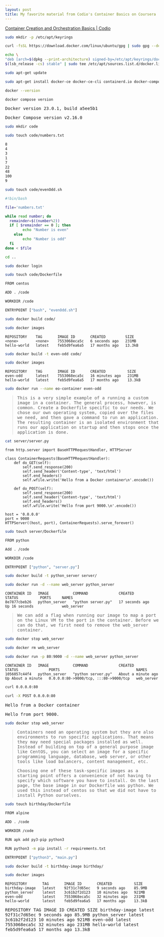 ```yaml
---
layout: post
title: My favorite material from Codio's Container Basics on Coursera 
---
```


[Container Creation and Orchestration Basics \| Codio](https://www.coursera.org/learn/codio-container-creation-and-orchestration-basics)

```bash
sudo mkdir -p /etc/apt/keyrings

curl -fsSL https://download.docker.com/linux/ubuntu/gpg | sudo gpg --dearmor -o /etc/apt/keyrings/docker.gpg

echo \
"deb [arch=$(dpkg --print-architecture) signed-by=/etc/apt/keyrings/docker.gpg] https://download.docker.com/linux/ubuntu \
$(lsb_release -cs) stable" | sudo tee /etc/apt/sources.list.d/docker.list > /dev/null

sudo apt-get update

sudo apt-get install docker-ce docker-ce-cli containerd.io docker-compose-plugin

docker --version

docker compose version
```

<samp>
Docker version 23.0.1, build a5ee5b1
  
Docker Compose version v2.16.0
</samp>

```bash
sudo mkdir code

sudo touch code/numbers.txt

8
4
3
1
7
22
48
100
9

sudo touch code/evenOdd.sh
```

```bash
#!bin/bash

file='numbers.txt'

while read number; do
  remainder=$((number%2))
  if [ $remainder == 0 ]; then
        echo "Number is even"
    else
        echo "Number is odd"
  fi
done < $file
```

```bash
cd ..

sudo docker login

sudo touch code/Dockerfile
```

```bash
FROM centos

ADD . /code

WORKDIR /code

ENTRYPOINT ["bash", "evenOdd.sh"]
```

```bash
sudo docker build code/

sudo docker images
```

```
REPOSITORY    TAG       IMAGE ID       CREATED         SIZE
<none>        <none>    7553068eca5c   6 seconds ago   231MB
hello-world   latest    feb5d9fea6a5   17 months ago   13.3kB
```

```bash
sudo docker build -t even-odd code/

sudo docker images
```

```
REPOSITORY    TAG       IMAGE ID       CREATED          SIZE
even-odd      latest    7553068eca5c   16 minutes ago   231MB
hello-world   latest    feb5d9fea6a5   17 months ago    13.3kB
```

```bash
sudo docker run --name eo-container even-odd
```

> This is a very simple example of a running a custom image in a container. The general process, however, is common. Create a Dockerfile specific to our needs. We chose our own operating system, copied over the files we need, and then gave a command to run an application. The resulting container is an isolated environment that runs our application on startup and then stops once the application is done.

```bash
cat server/server.py
```

```python3
from http.server import BaseHTTPRequestHandler, HTTPServer

class ContainerRequests(BaseHTTPRequestHandler):
    def do_GET(self):
        self.send_response(200)
        self.send_header('Content-type', 'text/html')
        self.end_headers()
        self.wfile.write('Hello from a Docker container\n'.encode())
        
    def do_POST(self):
        self.send_response(200)
        self.send_header('Content-type', 'text/html')
        self.end_headers()
        self.wfile.write('Hello from port 9000.\n'.encode())

host = '0.0.0.0'
port = 9000
HTTPServer((host, port), ContainerRequests).serve_forever()
```

```bash
sudo touch server/Dockerfile
```

```bash
FROM python

Add . /code

WORKDIR /code

ENTRYPOINT ["python", "server.py"]
```

```bash
sudo docker build -t python_server server/

sudo docker run -d --name web_server python_server
```

```
CONTAINER ID   IMAGE           COMMAND              CREATED          STATUS          PORTS     NAMES
8e7877cbeb26   python_server   "python server.py"   17 seconds ago   Up 16 seconds             web_server
```

> We can add a flag when running our image to map a port on the Linux VM to the port in the container. Before we can do that, we first need to remove the web_server container.

```bash
sudo docker stop web_server

sudo docker rm web_server

sudo docker run -p 80:9000 -d --name web_server python_server
```

```
CONTAINER ID   IMAGE           COMMAND              CREATED              STATUS              PORTS                                   NAMES
1056057c44f4   python_server   "python server.py"   About a minute ago   Up About a minute   0.0.0.0:80->9000/tcp, :::80->9000/tcp   web_server
```

```bash
curl 0.0.0.0:80

curl -X POST 0.0.0.0:80
```

<samp>
Hello from a Docker container

Hello from port 9000.
</samp>

```bash
sudo docker stop web_server
```

> Containers need an operating system but they are also environments to run specific applications. That means they may need special packages installed as well. Instead of building on top of a general purpose image like CentOS, you can select an image for a specific programming language, database, web server, or other tools like load balancers, content management, etc.
>
> Choosing one of these task-specific images as a starting point offers a convenience of not having to specify which software you have to install. On the last page, the base image in our Dockerfile was python. We used this instead of centos so that we did not have to install Python ourselves.


```bash
sudo touch birthday/Dockerfile
```

```bash
FROM alpine

ADD . /code

WORKDIR /code

RUN apk add py3-pip python3

RUN python3 -m pip install -r requirements.txt

ENTRYPOINT ["python3", "main.py"]
```

```bash
sudo docker build -t birthday-image birthday/

sudo docker images
```

```
REPOSITORY       TAG       IMAGE ID       CREATED          SIZE                                                         
birthday-image   latest    92f31c7d65ec   9 seconds ago    85.9MB
python_server    latest    3c61b2f2d123   10 minutes ago   921MB
even-odd         latest    7553068eca5c   32 minutes ago   231MB
hello-world      latest    feb5d9fea6a5   17 months ago    13.3kB
```

<samp>
REPOSITORY       TAG       IMAGE ID       CREATED          SIZE                                                         
birthday-image   latest    92f31c7d65ec   9 seconds ago    85.9MB
python_server    latest    3c61b2f2d123   10 minutes ago   921MB
even-odd         latest    7553068eca5c   32 minutes ago   231MB
hello-world      latest    feb5d9fea6a5   17 months ago    13.3kB
</samp>
